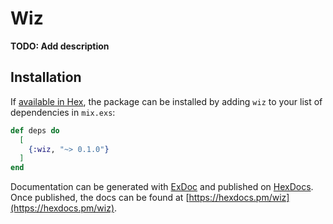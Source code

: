# Wiz

**TODO: Add description**

## Installation

If [available in Hex](https://hex.pm/docs/publish), the package can be installed
by adding `wiz` to your list of dependencies in `mix.exs`:

```elixir
def deps do
  [
    {:wiz, "~> 0.1.0"}
  ]
end
```

Documentation can be generated with [ExDoc](https://github.com/elixir-lang/ex_doc)
and published on [HexDocs](https://hexdocs.pm). Once published, the docs can
be found at [https://hexdocs.pm/wiz](https://hexdocs.pm/wiz).

